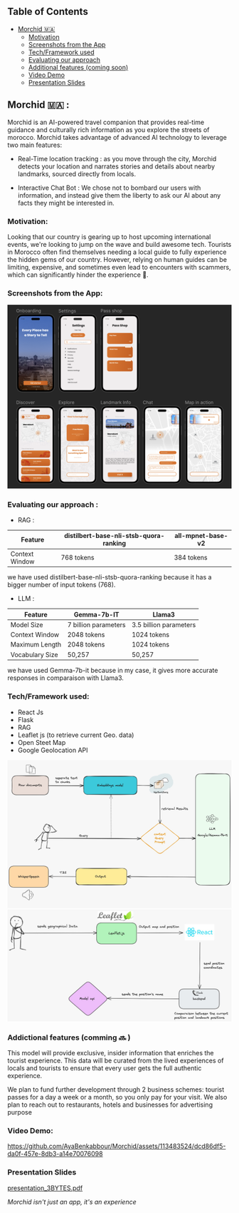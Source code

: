 ## Table of Contents

- [Morchid 🇲🇦](#morchid-)
  - [Motivation](#motivation)
  - [Screenshots from the App](#screenshots-from-the-app)
  - [Tech/Framework used](#techframework-used)
  - [Evaluating our approach](#evaluating-our-approach--)
  - [Additional features (coming soon)](#additional-features-coming-soon-)
  - [Video Demo](#video-demo)
  - [Presentation Slides](#presentation-slides)

## Morchid 🇲🇦 :

Morchid is an AI-powered travel companion that provides real-time guidance and culturally rich information as you explore the streets of morocco. Morchid takes advantage of advanced AI technology to leverage two main features:

- Real-Time location tracking : as you move through the city, Morchid detects your location and narrates stories and details about nearby landmarks, sourced directly from locals.

- Interactive Chat Bot : We chose not to bombard our users with information, and instead give them the liberty to ask our AI about any facts they might be interested in.

### Motivation:

Looking that our country is gearing up to host upcoming international events, we're looking to jump on the wave and build awesome tech. Tourists in Morocco often find themselves needing a local guide to fully experience the hidden gems of our country. However, relying on human guides can be limiting, expensive, and sometimes even lead to encounters with scammers, which can significantly hinder the experience 🫠.

### Screenshots from the App:

![ScreenShot](/ressources/UI_Dark.png)

### Evaluating our approach :

- RAG :

| Feature        | distilbert-base-nli-stsb-quora-ranking | all-mpnet-base-v2 |
| -------------- | -------------------------------------- | ----------------- |
| Context Window | 768 tokens                             | 384 tokens        |

we have used distilbert-base-nli-stsb-quora-ranking because it has a bigger number of input tokens (768).

- LLM :

| Feature         | Gemma-7b-IT          | Llama3                 |
| --------------- | -------------------- | ---------------------- |
| Model Size      | 7 billion parameters | 3.5 billion parameters |
| Context Window  | 2048 tokens          | 1024 tokens            |
| Maximum Length  | 2048 tokens          | 1024 tokens            |
| Vocabulary Size | 50,257               | 50,257                 |

we have used Gemma-7b-it because in my case, it gives more accurate responses in comparaison with Llama3.

### Tech/Framework used:

- React Js
- Flask
- RAG
- Leaflet js (to retrieve current Geo. data)
- Open Steet Map
- Google Geolocation API

![Archi1](/ressources/archi1.jpeg)
![Archi2](/ressources/archi2.jpeg)

### Addictional features (comming 🔜 )

This model will provide exclusive, insider information that enriches the tourist experience. This data will be curated from the lived experiences of locals and tourists to ensure that every user gets the full authentic experience.

We plan to fund further development through 2 business schemes: tourist passes for a day a week or a month, so you only pay for your visit. We also plan to reach out to restaurants, hotels and businesses for advertising purpose

### Video Demo:

https://github.com/AyaBenkabbour/Morchid/assets/113483524/dcd86df5-da0f-457e-8db3-a14e70076098

### Presentation Slides

[presentation_3BYTES.pdf](https://github.com/AyaBenkabbour/Morchid/files/15368385/presentation_3BYTES.pdf)

_Morchid isn't just an app, it's an experience_
